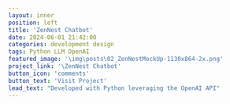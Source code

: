 ```yaml
---
layout: inner
position: left
title: 'ZenNest Chatbot'
date: 2024-06-01 21:42:00
categories: development design
tags: Python LLM OpenAI
featured_image: '\img\posts\02_ZenNestMockUp-1130x864-2x.png'
project_link: '\ZenNest Chatbot'
button_icon: 'comments'
button_text: 'Visit Project'
lead_text: "Developed with Python leveraging the OpenAI API"
---
```

